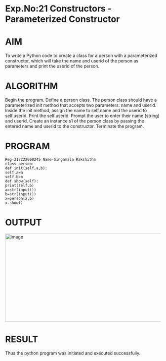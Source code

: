 # Exp.No:21 Constructors - Parameterized Constructor
# AIM
To write a Python code to create a class for a person with a parameterized constructor, which will take the name and userid of the person as parameters and print the userid of the person.

# ALGORITHM
Begin the program. Define a person class. The person class should have a parameterized init method that accepts two parameters: name and userid. Inside the init method, assign the name to self.name and the userid to self.userid. Print the self.userid. Prompt the user to enter their name (string) and userid. Create an instance s1 of the person class by passing the entered name and userid to the constructor. Terminate the program.

# PROGRAM
~~~
Reg-212222060245 Name-Singamala Rakshitha
class person:
def init(self,a,b):
self.a=a
self.b=b
def show(self):
print(self.b)
a=str(input())
b=str(input())
x=person(a,b)
x.show()
~~~
# OUTPUT
<img width="1091" height="285" alt="image" src="https://github.com/user-attachments/assets/99847fa8-9c06-40f6-9572-a1616b088fcf" />

# RESULT 
Thus the python program was initiated and executed successfully.
